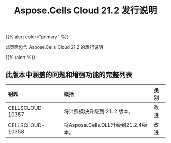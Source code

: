 ﻿---
title: Aspose.Cells Cloud 21.2 发行说明
second_title: Aspose.Cells Cloud Documen
type: docs
url: /zh/aspose-cells-cloud-21-2-release-notes/
description: Aspose.Cells Cloud 支持Excel 创建、转换、合并、拆分、保护、内部对象操作等
weight: 78
---
{{% alert color="primary" %}} 

此页面包含 Aspose.Cells Cloud 21.2 的发行说明

{{% /alert %}} 
## **此版本中涵盖的问题和增强功能的完整列表**

|**钥匙**|**概括**|**类别**|
|:- |:- |:- |
|CELLSCLOUD-10357 |将计费模块升级到 21.2 版本。|改进|
|CELLSCLOUD-10358 |将Aspose.Cells.DLL升级到21.2.4版本。|改进|
 
